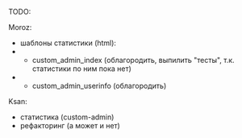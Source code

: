 TODO:

Moroz:
- шаблоны статистики (html):
- * custom_admin_index (облагородить, выпилить "тесты", т.к. статистики по ним пока нет)
- * custom_admin_userinfo (облагородить)

Ksan:
- статистика (custom-admin)
- рефакторинг (а может и нет)
